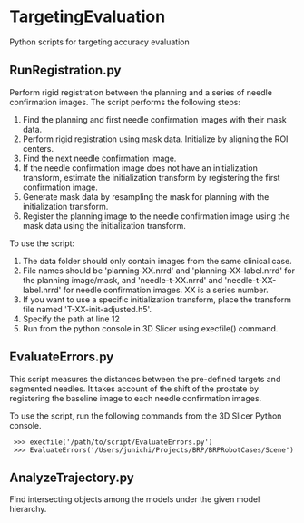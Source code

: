 # TargetingEvaluation
Python scripts for targeting accuracy evaluation


## RunRegistration.py

Perform rigid registration between the planning and a series of needle confirmation images. The script performs the following steps:

1. Find the planning and first needle confirmation images with their mask data.
2. Perform rigid registration using mask data. Initialize by aligning the ROI centers.
3. Find the next needle confirmation image.
4. If the needle confirmation image does not have an initialization transform, estimate the initialization transform by registering the first confirmation image.
5. Generate mask data by resampling the mask for planning with the initialization transform.
6. Register the planning image to the needle confirmation image using the mask data using the initialization transform.


To use the script:

1. The data folder should only contain images from the same clinical case.
2. File names should be 'planning-XX.nrrd' and 'planning-XX-label.nrrd' for the planning image/mask, and 'needle-t-XX.nrrd' and 'needle-t-XX-label.nrrd' for needle confirmation images. XX is a series number.
3. If you want to use a specific initialization transform, place the transform file named 'T-XX-init-adjusted.h5'.
4. Specify the path at line 12
5. Run from the python console in 3D Slicer using execfile() command.


## EvaluateErrors.py

This script measures the distances between the pre-defined targets and segmented needles. It takes account of the shift of the prostate by registering the baseline image to each needle confirmation images.

To use the script, run the following commands from the 3D Slicer Python console.

~~~
 >>> execfile('/path/to/script/EvaluateErrors.py')
 >>> EvaluateErrors('/Users/junichi/Projects/BRP/BRPRobotCases/Scene')
~~~

## AnalyzeTrajectory.py

Find intersecting objects among the models under the given model hierarchy.

